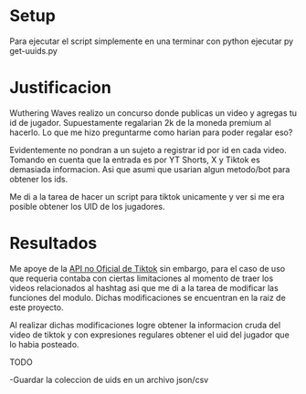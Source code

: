 # Setup
Para ejecutar el script simplemente en una terminar con python ejecutar py get-uuids.py

# Justificacion
Wuthering Waves realizo un concurso donde publicas un video y agregas tu id de jugador. Supuestamente regalarian 2k de la moneda premium al hacerlo. Lo que me hizo preguntarme como harian para poder regalar eso?

Evidentemente no pondran a un sujeto a registrar id por id en cada video. Tomando en cuenta que la entrada es por YT Shorts, X y Tiktok es demasiada informacion. Asi que asumi que usarian algun metodo/bot para obtener los ids.

Me di a la tarea de hacer un script para tiktok unicamente y ver si me era posible obtener los UID de los jugadores.

# Resultados

Me apoye de la [API no Oficial de Tiktok](https://github.com/davidteather/TikTok-Api) sin embargo, para el caso de uso que requeria contaba con ciertas limitaciones al momento de traer los videos relacionados al hashtag asi que me di a la tarea de modificar las funciones del modulo. Dichas modificaciones se encuentran en la raiz de este proyecto.

Al realizar dichas modificaciones logre obtener la informacion cruda del video de tiktok y con expresiones regulares obtener el uid del jugador que lo habia posteado.

TODO

-Guardar la coleccion de uids en un archivo json/csv